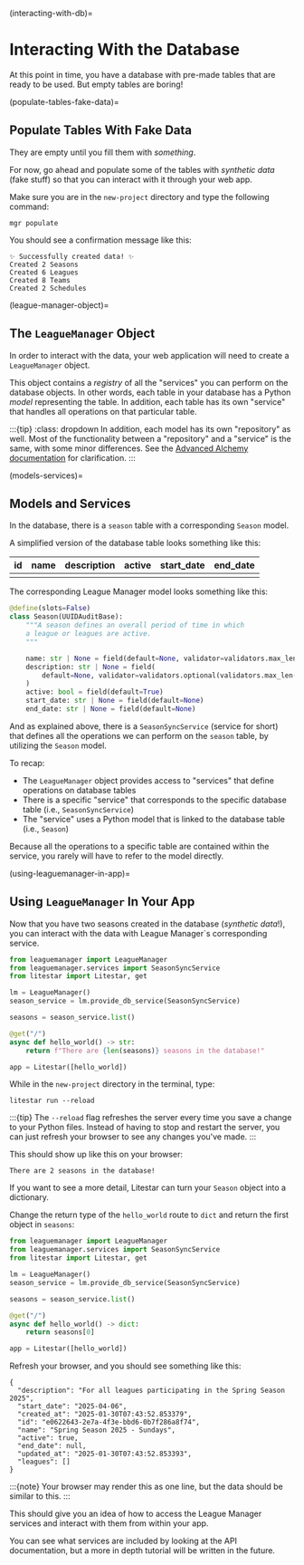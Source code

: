(interacting-with-db)=
# Interacting With the Database

At this point in time, you have a database with pre-made tables that are ready to be used. But empty tables are boring!

(populate-tables-fake-data)=
## Populate Tables With Fake Data

They are empty until you fill them with _something_.

For now, go ahead and populate some of the tables with _synthetic data_ (fake stuff) so that you can interact with it through your web app.

Make sure you are in the `new-project` directory and type the following command:

```shell
mgr populate
```

You should see a confirmation message like this:

```text
✨ Successfully created data! ✨
Created 2 Seasons
Created 6 Leagues
Created 8 Teams
Created 2 Schedules
```

(league-manager-object)=
## The `LeagueManager` Object

In order to interact with the data, your web application will need to create a `LeagueManager` object.

This object contains a _registry_ of all the "services" you can perform on the database objects. In other words, each table in your database has a Python _model_ representing the table. In addition, each table has its own "service" that handles all operations on that particular table.

:::{tip}
:class: dropdown
In addition, each model has its own "repository" as well. Most of the functionality between a "repository" and a "service" is the same, with some minor differences. See the [Advanced Alchemy documentation](https://docs.advanced-alchemy.litestar.dev/latest/usage/repositories.html) for clarification.
:::

(models-services)=
## Models and Services

In the database, there is a `season` table with a corresponding `Season` model.

A simplified version of the database table looks something like this:

|id|name|description|active|start_date|end_date|
|-|-|-|-|-|-|
||||||

The corresponding League Manager model looks something like this:

```python
@define(slots=False)
class Season(UUIDAuditBase):
    """A season defines an overall period of time in which 
    a league or leagues are active.
    """

    name: str | None = field(default=None, validator=validators.max_len(80))
    description: str | None = field(
        default=None, validator=validators.optional(validators.max_len(120))
    )
    active: bool = field(default=True)
    start_date: str | None = field(default=None)
    end_date: str | None = field(default=None)
```

And as explained above, there is a `SeasonSyncService` (service for short) that defines all the operations we can perform on the `season` table, by utilizing the `Season` model.

To recap:
-   The `LeagueManager` object provides access to "services" that define operations on database tables
-   There is a specific "service" that corresponds to the specific database table (i.e., `SeasonSyncService`)
-   The "service" uses a Python model that is linked to the database table (i.e., `Season`)

Because all the operations to a specific table are contained within the service, you rarely will have to refer to the model directly.

(using-leaguemanager-in-app)=
## Using `LeagueManager` In Your App

Now that you have two seasons created in the database (_synthetic data_!), you can interact with the data with League Manager`s corresponding service.


```python
from leaguemanager import LeagueManager
from leaguemanager.services import SeasonSyncService
from litestar import Litestar, get

lm = LeagueManager()
season_service = lm.provide_db_service(SeasonSyncService)

seasons = season_service.list()

@get("/")
async def hello_world() -> str:
    return f"There are {len(seasons)} seasons in the database!"

app = Litestar([hello_world])
```

While in the `new-project` directory in the terminal, type:

```shell
litestar run --reload
```
:::{tip}
The `--reload` flag refreshes the server every time you save a change to your Python files. Instead of having to stop and restart the server, you can just refresh your browser to see any changes you've made.
:::

This should show up like this on your browser:

```text
There are 2 seasons in the database!
```

If you want to see a more detail, Litestar can turn your `Season` object into a dictionary.

Change the return type of the `hello_world` route to `dict` and return the first object in `seasons`:

```python
from leaguemanager import LeagueManager
from leaguemanager.services import SeasonSyncService
from litestar import Litestar, get

lm = LeagueManager()
season_service = lm.provide_db_service(SeasonSyncService)

seasons = season_service.list()

@get("/")
async def hello_world() -> dict:
    return seasons[0]

app = Litestar([hello_world])
```
Refresh your browser, and you should see something like this:

```text
{
  "description": "For all leagues participating in the Spring Season 2025",
  "start_date": "2025-04-06",
  "created_at": "2025-01-30T07:43:52.853379",
  "id": "e0622643-2e7a-4f3e-bbd6-0b7f286a8f74",
  "name": "Spring Season 2025 - Sundays",
  "active": true,
  "end_date": null,
  "updated_at": "2025-01-30T07:43:52.853393",
  "leagues": []
}
```

:::{note}
Your browser may render this as one line, but the data should be similar to this.
:::

This should give you an idea of how to access the League Manager services and interact with them from within your app.

You can see what services are included by looking at the API documentation, but a more in depth tutorial will be written in the future.